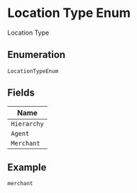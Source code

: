 
# Location Type Enum

Location Type

## Enumeration

`LocationTypeEnum`

## Fields

| Name |
|  --- |
| `Hierarchy` |
| `Agent` |
| `Merchant` |

## Example

```
merchant
```

